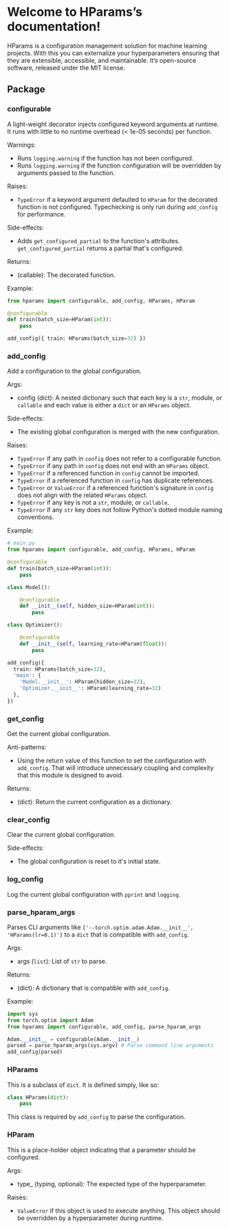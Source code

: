 # Welcome to HParams’s documentation!

HParams is a configuration management solution for machine learning projects. With this you can
externalize your hyperparameters ensuring that they are extensible, accessible, and maintainable.
It’s open-source software, released under the MIT license.

## Package

### configurable

A light-weight decorator injects configured keyword arguments at runtime. It runs with little to no
runtime overhead (< 1e-05 seconds) per function.

Warnings:

  - Runs `logging.warning` if the function has not been configured.
  - Runs `logging.warning` if the function configuration will be overridden by arguments passed to the
    function. 

Raises:

  - `TypeError` if a keyword argument defaulted to `HParam` for the decorated function is not
    configured. Typechecking is only run during `add_config` for performance.

Side-effects:

  - Adds `get_configured_partial` to the function's attributes. `get_configured_partial` returns a partial
    that's configured.

Returns:

  - (callable): The decorated function.

Example:

```python
from hparams import configurable, add_config, HParams, HParam

@configurable
def train(batch_size=HParam(int)):
    pass

add_config({ train: HParams(batch_size=32) })
```

### add_config

Add a configuration to the global configuration.

Args:

  - config (dict): A nested dictionary such that each key is a `str`, module, or `callable` and
      each value is either a `dict` or an `HParams` object.

Side-effects:

  - The existing global configuration is merged with the new configuration.

Raises:

  - `TypeError` if any path in `config` does not refer to a configurable function.
  - `TypeError` if any path in `config` does not end with an `HParams` object.
  - `TypeError` if a referenced function in `config` cannot be imported.
  - `TypeError` if a referenced function in `config` has duplicate references.
  - `TypeError` or `ValueError` if a referenced function's signature in `config` does not align
      with the related `HParams` object.
  - `TypeError` if any key is not a `str`, module, or `callable`.
  - `TypeError` if any `str` key does not follow Python's dotted module naming conventions.

Example:

```python
# main.py
from hparams import configurable, add_config, HParams, HParam

@configurable
def train(batch_size=HParam(int)):
    pass

class Model():

    @configurable
    def __init__(self, hidden_size=HParam(int)):
        pass

class Optimizer():

    @configurable
    def __init__(self, learning_rate=HParam(float)):
        pass

add_config({
  train: HParams(batch_size=32),
  'main': {
    'Model.__init__': HParam(hidden_size=32),
    'Optimizer.__init__': HParam(learning_rate=32)
  },
})
```

### get_config

Get the current global configuration.

Anti-patterns:

  - Using the return value of this function to set the configuration with `add_config`. 
    That will introduce unnecessary coupling and complexity that this module is designed
    to avoid.

Returns:

  - (dict): Return the current configuration as a dictionary.

### clear_config

Clear the current global configuration.

Side-effects:

  - The global configuration is reset to it's initial state.

### log_config

Log the current global configuration with `pprint` and `logging`.

### parse_hparam_args

Parses CLI arguments like `['--torch.optim.adam.Adam.__init__', 'HParams(lr=0.1)']` to a `dict`
that is compatible with `add_config`.

Args:

  - args (`list`): List of `str` to parse.

Returns:

  - (dict): A dictionary that is compatible with `add_config`.

Example:

```python
import sys
from torch.optim import Adam
from hparams import configurable, add_config, parse_hparam_args

Adam.__init__ = configurable(Adam.__init__)
parsed = parse_hparam_args(sys.argv) # Parse command line arguments
add_config(parsed)
```

### HParams

This is a subclass of `dict`. It is defined simply, like so:

```python
class HParams(dict):
    pass
```

This class is required by `add_config` to parse the configuration.

### HParam

This is a place-holder object indicating that a parameter should be configured.

Args:

  - type_ (typing, optional): The expected type of the hyperparameter.

Raises:

  - `ValueError` if this object is used to execute anything. This object should be overridden by
    a hyperparameter during runtime.
 
